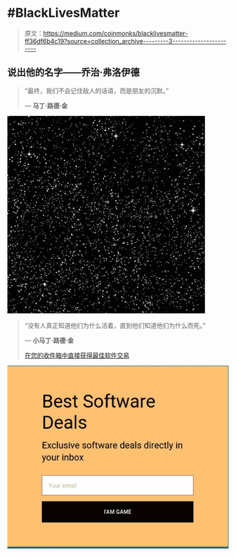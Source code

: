 # #BlackLivesMatter

> 原文：<https://medium.com/coinmonks/blacklivesmatter-ff36df6b4c19?source=collection_archive---------3----------------------->

## 说出他的名字——乔治·弗洛伊德

> “最终，我们不会记住敌人的话语，而是朋友的沉默。”
> 
> — **马丁·路德·金**

![](img/9cc7dcb8ee84e1fc3e4648f6c80e769e.png)

> “没有人真正知道他们为什么活着，直到他们知道他们为什么而死。”
> 
> — **小马丁·路德·金**
> 
> [在您的收件箱中直接获得最佳软件交易](https://coincodecap.com/?utm_source=coinmonks)

[![](img/7c0b3dfdcbfea594cc0ae7d4f9bf6fcb.png)](https://coincodecap.com/?utm_source=coinmonks)